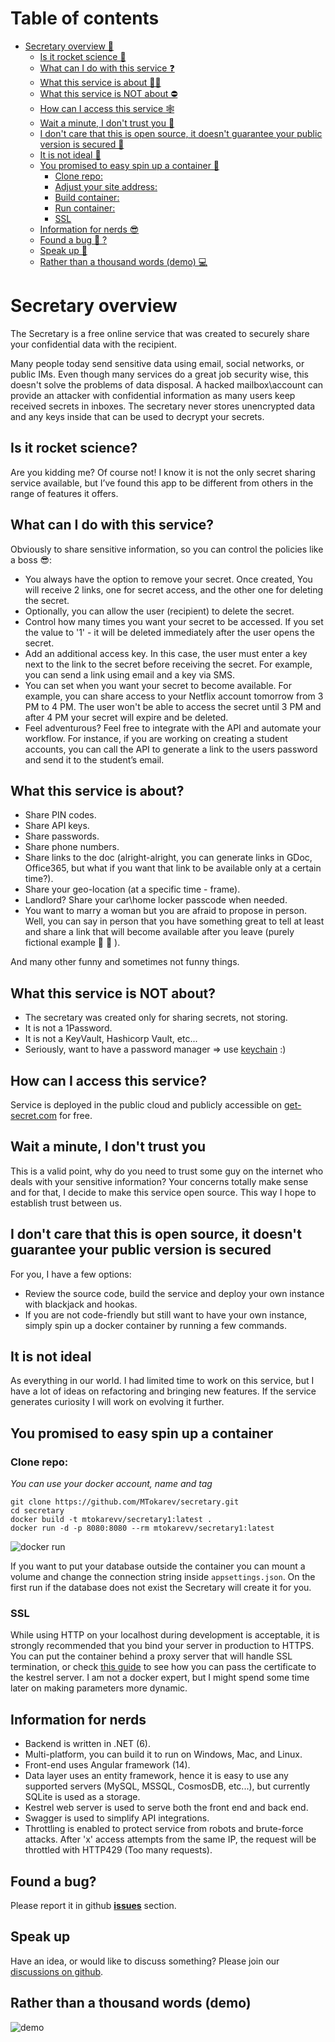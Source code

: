 # Table of contents
- [Secretary overview 🔑](#secretary-overview)
  - [Is it rocket science 🚀](#is-it-rocket-science)
  - [What can I do with this service ❓](#what-can-i-do-with-this-service)
  - [What this service is about 👍🏼](#what-this-service-is-about)
  - [What this service is NOT about ⛔️](#what-this-service-is-not-about)
  - [How can I access this service 🕸](#how-can-i-access-this-service)
  - [Wait a minute, I don't trust you 🤔](#wait-a-minute-i-dont-trust-you)
  - [I don't care that this is open source, it doesn't guarantee your public version is secured 🙈](#i-dont-care-that-this-is-open-source-it-doesnt-guarantee-your-public-version-is-secured)
  - [It is not ideal 🧐](#it-is-not-ideal)
  - [You promised to easy spin up a container 🚚](#you-promised-to-easy-spin-up-a-container)
    - [Clone repo:](#clone-repo)
    - [Adjust your site address:](#adjust-your-site-address)
    - [Build container:](#build-container)
    - [Run container:](#run-container)
    - [SSL](#ssl)
  - [Information for nerds 😎](#information-for-nerds)
  - [Found a bug 🐞 ?](#found-a-bug)
  - [Speak up 📣](#speak-up)
  - [Rather than a thousand words (demo) 💻](#rather-than-a-thousand-words-demo)


# Secretary overview 

The Secretary is a free online service that was created to securely share your confidential data with the recipient.

Many people today send sensitive data using email, social networks, or public IMs. Even though many services do a great job security wise, this doesn't solve the problems of data disposal. A hacked mailbox\account can provide an attacker with confidential information as many users keep received secrets in inboxes.
The secretary never stores unencrypted data and any keys inside that can be used to decrypt your secrets.

## Is it rocket science?

Are you kidding me? Of course not!
I know it is not the only secret sharing service available, but I’ve found this app to be different from others in the range of features it offers.

## What can I do with this service?

Obviously to share sensitive information, so you can control the policies like a boss 😎:

* You always have the option to remove your secret. Once created, You will receive 2 links, one for secret access, and the other one for deleting the secret.
* Optionally, you can allow the user (recipient) to delete the secret.
* Control how many times you want your secret to be accessed. If you set the value to '1' - it
will be deleted immediately after the user opens the secret.
* Add an additional access key. In this case, the user must enter a key next to the link to the secret before receiving the secret. For example, you can send a link using email and a key via SMS.
* You can set when you want your secret to become available. For example, you can share access to your Netflix account tomorrow from 3 PM to 4 PM. The user won't be able to access the secret until 3 PM and after 4 PM your secret will expire and be deleted.
* Feel adventurous? Feel free to integrate with the API and automate your workflow. For instance, if you are working on creating a student accounts, you can call the API to generate a link to the users password and send it to the student’s email.

## What this service is about?

* Share PIN codes.
* Share API keys.
* Share passwords.
* Share phone numbers.
* Share links to the doc (alright-alright, you can generate links in GDoc, Office365, but what if you want that link to be available only at a certain time?).
* Share your geo-location (at a specific time - frame).
* Landlord? Share your car\home locker passcode when needed.
* You want to marry a woman but you are afraid to propose in person. Well, you can say in
person that you have something great to tell at least and share a link that will become available after you leave (purely fictional example 🤵 👰 ).
      
And many other funny and sometimes not funny things.

## What this service is NOT about?

* The secretary was created only for sharing secrets, not storing.
* It is not a 1Password.
* It is not a KeyVault, Hashicorp Vault, etc...
* Seriously, want to have a password manager => use [keychain](https://support.apple.com/lv-lv/guide/mac-help/mchlf375f392/mac) :)

## How can I access this service?

Service is deployed in the public cloud and publicly accessible on [get-secret.com](https://get-secret.com) for free.

## Wait a minute, I don't trust you

This is a valid point, why do you need to trust some guy on the internet who deals with your sensitive information?
Your concerns totally make sense and for that, I decide to make this service open source. This way I hope to establish trust between us.

## I don't care that this is open source, it doesn't guarantee your public version is secured

For you, I have a few options:

* Review the source code, build the service and deploy your own instance with blackjack and hookas.
* If you are not code-friendly but still want to have your own instance, simply spin up a docker container by running a few commands.

## It is not ideal

As everything in our world. I had limited time to work on this service, but I have a lot of ideas on refactoring and bringing new features.
If the service generates curiosity I will work on evolving it further.

## You promised to easy spin up a container

### Clone repo:

*You can use your docker account, name and tag*
```
git clone https://github.com/MTokarev/secretary.git
cd secretary
docker build -t mtokarevv/secretary1:latest . 
docker run -d -p 8080:8080 --rm mtokarevv/secretary1:latest
```

![docker run](./docs/dockerRun.png)

If you want to put your database outside the container you can mount a volume and change the connection string inside `appsettings.json`.
On the first run if the database does not exist the Secretary will create it for you.

### SSL

While using HTTP on your localhost during development is acceptable, it is strongly recommended that you bind your server in production to HTTPS.
You can put the container behind a proxy server that will handle SSL termination, or check [this guide](https://learn.microsoft.com/en-us/aspnet/core/security/docker-https?view=aspnetcore-6.0) to see how you can pass the certificate to the kestrel server.
I am not a docker expert, but I might spend some time later on making parameters more dynamic.

## Information for nerds

* Backend is written in .NET (6).
* Multi-platform, you can build it to run on Windows, Mac, and Linux.
* Front-end uses Angular framework (14).
* Data layer uses an entity framework, hence it is easy to use any supported servers (MySQL, MSSQL, CosmosDB, etc...), but currently SQLite is used as a storage.
* Kestrel web server is used to serve both the front end and back end.
* Swagger is used to simplify API integrations.
* Throttling is enabled to protect service from robots and brute-force attacks. After 'x'  access attempts from the same IP, the request will be throttled with HTTP429 (Too many requests).

## Found a bug?

Please report it in github [**issues**](https://github.com/MTokarev/secretary/issues) section.

## Speak up

Have an idea, or would like to discuss something? Please join our [discussions on github](https://github.com/MTokarev/secretary/discussions).

## Rather than a thousand words (demo)
 
 ![demo](./docs/demo.gif)


